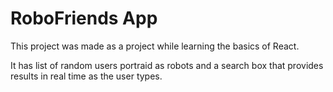 # RoboFriends App

This project was made as a project while learning the basics of React.

It has list of random users portraid as robots and a search box that provides results in real time as the user types.
